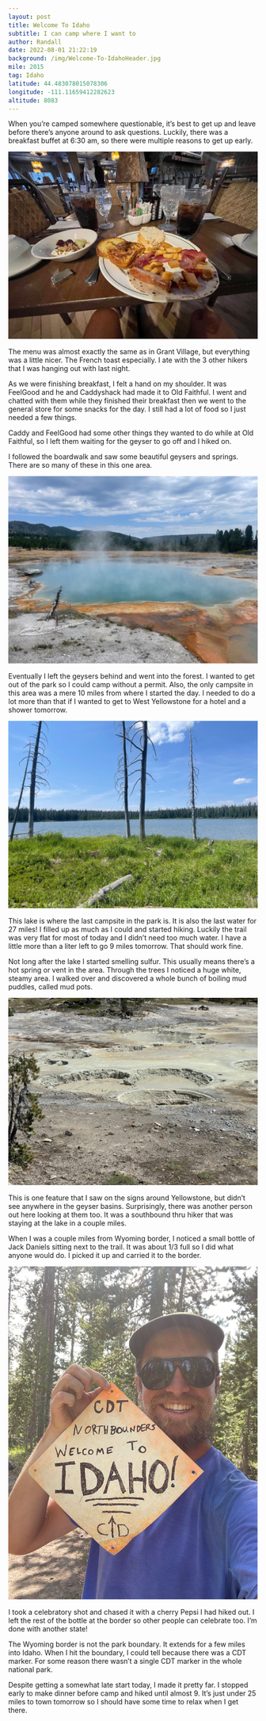 ```yaml
---
layout: post
title: Welcome To Idaho
subtitle: I can camp where I want to
author: Randall
date: 2022-08-01 21:22:19
background: /img/Welcome-To-IdahoHeader.jpg
mile: 2015
tag: Idaho
latitude: 44.483078015078306
longitude: -111.11659412282623
altitude: 8083
---
```

When you’re camped somewhere questionable, it’s best to get up and leave before there’s anyone around to ask questions. Luckily, there was a breakfast buffet at 6:30 am, so there were multiple reasons to get up early.

<img src="/img/Welcome To Idaho0.jpg" class="img-fluid">

The menu was almost exactly the same as in Grant Village, but everything was a little nicer. The French toast especially. I ate with the 3 other hikers that I was hanging out with last night.

As we were finishing breakfast, I felt a hand on my shoulder. It was FeelGood and he and Caddyshack had made it to Old Faithful. I went and chatted with them while they finished their breakfast then we went to the general store for some snacks for the day. I still had a lot of food so I just needed a few things.

Caddy and FeelGood had some other things they wanted to do while at Old Faithful, so I left them waiting for the geyser to go off and I hiked on.

I followed the boardwalk and saw some beautiful geysers and springs. There are so many of these in this one area.

<img src="/img/Welcome To Idaho1.jpg" class="img-fluid">

Eventually I left the geysers behind and went into the forest. I wanted to get out of the park so I could camp without a permit. Also, the only campsite in this area was a mere 10 miles from where I started the day. I needed to do a lot more than that if I wanted to get to West Yellowstone for a hotel and a shower tomorrow.

<img src="/img/Welcome To Idaho2.jpg" class="img-fluid">

This lake is where the last campsite in the park is. It is also the last water for 27 miles! I filled up as much as I could and started hiking. Luckily the trail was very flat for most of today and I didn’t need too much water. I have a little more than a liter left to go 9 miles tomorrow. That should work fine.

Not long after the lake I started smelling sulfur. This usually means there’s a hot spring or vent in the area. Through the trees I noticed a huge white, steamy area. I walked over and discovered a whole bunch of boiling mud puddles, called mud pots.

<img src="/img/Welcome To Idaho3.jpg" class="img-fluid">

This is one feature that I saw on the signs around Yellowstone, but didn’t see anywhere in the geyser basins. Surprisingly, there was another person out here looking at them too. It was a southbound thru hiker that was staying at the lake in a couple miles.

When I was a couple miles from Wyoming border, I noticed a small bottle of Jack Daniels sitting next to the trail. It was about 1/3 full so I did what anyone would do. I picked it up and carried it to the border.

<img src="/img/Welcome To Idaho4.jpg" class="img-fluid">

I took a celebratory shot and chased it with a cherry Pepsi I had hiked out. I left the rest of the bottle at the border so other people can celebrate too. I’m done with another state!

The Wyoming border is not the park boundary. It extends for a few miles into Idaho. When I hit the boundary, I could tell because there was a CDT marker. For some reason there wasn’t a single CDT marker in the whole national park.

Despite getting a somewhat late start today, I made it pretty far. I stopped early to make dinner before camp and hiked until almost 9. It’s just under 25 miles to town tomorrow so I should have some time to relax when I get there.